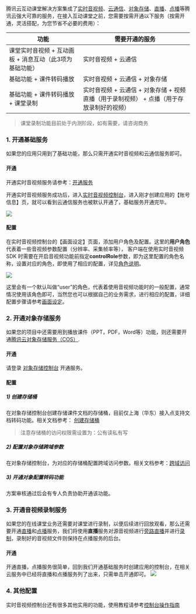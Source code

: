 腾讯云互动课堂解决方案集成了[实时音视频](https://cloud.tencent.com/document/product/268/8424)、[云通信](https://cloud.tencent.com/document/product/269/1504)、[对象存储](https://cloud.tencent.com/document/product/436/6225)、[直播](https://cloud.tencent.com/document/product/267/2822)、[点播](https://cloud.tencent.com/document/product/266/2833)等腾讯云强大可靠的服务，在接入互动课堂之前，您需要按需开通以下服务（按需开通，灵活搭配，为您节省不必要的费用）：

功能 | 需要开通的服务
--------- | ---------
课堂实时音视频 + 互动画板 + 消息互动（此3项为基础功能） | 实时音视频 + 云通信
基础功能 + 课件转码播放 | 实时音视频 + 云通信 + 对象存储
基础功能 + 课件转码播放 + 课堂录制 | 实时音视频 + 云通信 + 对象存储 + 视频直播（用于录制视频） + 点播（用于存放录制好的视频）

> 课堂录制功能目前处于内测阶段，如有需要，请咨询商务

### 1. 开通基础服务
如果您的应用只用到了基础功能，那么只需开通实时音视频和云通信服务即可。

#### 开通
开通实时音视频服务请参考：[开通服务](https://cloud.tencent.com/document/product/647/17195)

开通实时音视频服务成功后，进入[实时音视频控制台](https://console.cloud.tencent.com/rav)，进入刚才创建应用的【账号信息】页，就可以看到云通信服务也被默认开通了，基础服务开通完毕。

![](https://main.qcloudimg.com/raw/32ec7a39f21d71fbcb9986bdea4e64ad.png)

#### 配置
在实时音视频控制台的【画面设定】页面，添加用户角色及配置。这里的**用户角色**代表着一些音视频参数配置（分辨率、采集帧率等）， 客户端在使用实时音视频 SDK 时需要在开启音视频功能前指定**controlRole**参数，即为这里配置的角色名称，设置对应的角色，即使用了相应的配置，详见[角色说明](https://cloud.tencent.com/document/product/647/17230#.E8.A7.92.E8.89.B2)。

![](https://main.qcloudimg.com/raw/0a2d4cd7bc9036960347d87e386e520a.png)

这里会有一个默认叫做“user”的角色，代表着使用音视频功能时的一般配置，通常情况使用该角色即可，当然您也可以根据自己的业务需求，进行相应的配置，详细配置步骤请参考[画面设定](https://cloud.tencent.com/document/product/647/17308)。

### 2. 开通对象存储服务
如果您的项目中还需要用到播放课件（PPT，PDF，Word等）功能，则还需要开通[腾讯云对象存储服务（COS）](https://cloud.tencent.com/document/product/436/6225).

#### 开通
请登录 [对象存储控制台](https://console.cloud.tencent.com/cos5) 开通服务。

#### 配置

##### 1) 创建存储桶
在对象存储控制台创建存储课件文档的存储桶，目前仅上海（华东）接入点支持文档转码功能。相关文档参考： [创建存储桶](https://cloud.tencent.com/document/product/436/6232)

> 注意存储桶的访问权限需设置为：公有读私有写 

##### 2)  配置对象存储跨域参数
在对象存储控制台，为对应的存储桶配置跨域访问参数。相关文档参考：[跨域访问](https://cloud.tencent.com/document/product/436/13318)

##### 3)  开通对象配置转码功能
方案审核通过后会有专人负责协助开通该功能。


### 3. 开通音视频录制服务
如果您的在线课堂业务还需要对课堂进行录制，以便后续进行回放观看，那么还需要开通[直播](https://cloud.tencent.com/document/product/267/2822)和[点播](https://cloud.tencent.com/document/product/266/2833)服务，我们将使用**直播**服务对源音视频进行[旁路直播](https://cloud.tencent.com/document/product/647/16826)并进行[录制](https://cloud.tencent.com/document/product/647/16823)，录制好的音视频文件则保持在点播服务的后台。

#### 开通
开通直播，点播服务很简单，回到我们开通基础服务时创建应用的控制台，在相关云服务中已经将直播和点播服务列了出来，只需单击开通即可。
![](https://main.qcloudimg.com/raw/09b3e5995f1b76499f33fb825d25a7ee.png)

### 4. 其他配置
实时音视频控制台还有很多其他实用的功能，使用教程请参考[控制台操作指南](https://cloud.tencent.com/document/product/647/17304)


